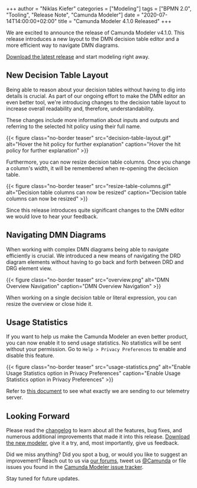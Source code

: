+++
author = "Niklas Kiefer"
categories = ["Modeling"]
tags = ["BPMN 2.0", "Tooling", "Release Note", "Camunda Modeler"]
date = "2020-07-14T14:00:00+02:00"
title = "Camunda Modeler 4.1.0 Released"
+++

We are excited to announce the release of Camunda Modeler v4.1.0. This release introduces a new layout to the DMN decision table editor and a more efficient way to navigate DMN diagrams.

[Download the latest release](https://camunda.com/download/modeler/) and start modeling right away.

<!--more-->

## New Decision Table Layout

Being able to reason about your decision tables without having to dig into details is crucial. As part of our ongoing effort to make the DMN editor an even better tool, we're introducing changes to the decision table layout to increase overall readability and, therefore, understandability. 

These changes include more information about inputs and outputs and referring to the selected hit policy using their full name.

{{< figure class="no-border teaser" src="decision-table-layout.gif" alt="Hover the hit policy for further explanation" caption="Hover the hit policy for further explanation" >}}

Furthermore, you can now resize decision table columns. Once you change a column's width, it will be remembered when re-opening the decision table.

{{< figure class="no-border teaser" src="resize-table-columns.gif" alt="Decision table columns can now be resized" caption="Decision table columns can now be resized" >}}

Since this release introduces quite significant changes to the DMN editor we would love to hear your feedback.


## Navigating DMN Diagrams

When working with complex DMN diagrams being able to navigate efficiently is crucial. We introduced a new means of navigating the DRD diagram elements without having to go back and forth between DRD and DRG element view.

{{< figure class="no-border teaser" src="overview.png" alt="DMN Overview Navigation" caption="DMN Overview Navigation" >}}

When working on a single decision table or literal expression, you can resize the overview or close hide it.

## Usage Statistics

If you want to help us make the Camunda Modeler an even better product, you can now enable it to send usage statistics. No statistics will be sent without your permission. Go to `Help > Privacy Preferences` to enable and disable this feature.

{{< figure class="no-border teaser" src="usage-statistics.png" alt="Enable Usage Statistics option in Privacy Preferences" caption="Enable Usage Statistics option in Privacy Preferences" >}}

Refer to [this document](https://github.com/camunda/camunda-modeler/tree/master/docs/telemetry) to see what exactly we are sending to our telemetry server.

## Looking Forward

Please read the [changelog](https://github.com/camunda/camunda-modeler/blob/master/CHANGELOG.md) to learn about all the features, bug fixes, and numerous additional improvements that made it into this release. [Download the new modeler](https://camunda.com/download/modeler/), give it a try, and, most importantly, give us feedback.

Did we miss anything? Did you spot a bug, or would you like to suggest an improvement? Reach out to us via [our forums](https://forum.camunda.org/c/modeler), tweet us [@Camunda](https://twitter.com/Camunda) or file issues you found in the [Camunda Modeler issue tracker](https://github.com/camunda/camunda-modeler/issues/new/choose).

Stay tuned for future updates.
